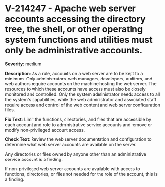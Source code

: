 # V-214247 - Apache web server accounts accessing the directory tree, the shell, or other operating system functions and utilities must only be administrative accounts.

**Severity**: medium

**Description**:
As a rule, accounts on a web server are to be kept to a minimum. Only administrators, web managers, developers, auditors, and web authors require accounts on the machine hosting the web server. The resources to which these accounts have access must also be closely monitored and controlled. Only the system administrator needs access to all the system's capabilities, while the web administrator and associated staff require access and control of the web content and web server configuration files.

**Fix Text**:
 Limit the functions, directories, and files that are accessible by each account and role to administrative service accounts and remove or modify non\-privileged account access\.

**Check Text**:
Review the web server documentation and configuration to determine what web server accounts are available on the server.

Any directories or files owned by anyone other than an administrative service account is a finding. 

If non-privileged web server accounts are available with access to functions, directories, or files not needed for the role of the account, this is a finding.
